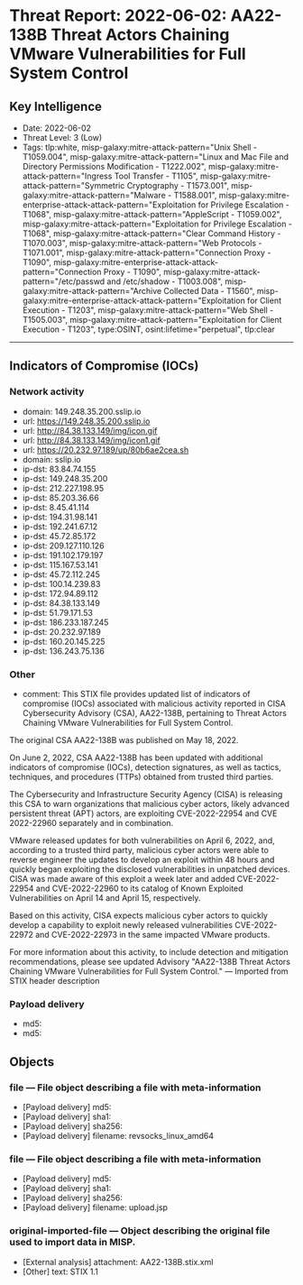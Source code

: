 # Threat Report: 2022-06-02: AA22-138B Threat Actors Chaining VMware Vulnerabilities for Full System Control


## Key Intelligence
* Date: 2022-06-02
* Threat Level: 3 (Low)
* Tags: tlp:white, misp-galaxy:mitre-attack-pattern="Unix Shell - T1059.004", misp-galaxy:mitre-attack-pattern="Linux and Mac File and Directory Permissions Modification - T1222.002", misp-galaxy:mitre-attack-pattern="Ingress Tool Transfer - T1105", misp-galaxy:mitre-attack-pattern="Symmetric Cryptography - T1573.001", misp-galaxy:mitre-attack-pattern="Malware - T1588.001", misp-galaxy:mitre-enterprise-attack-attack-pattern="Exploitation for Privilege Escalation - T1068", misp-galaxy:mitre-attack-pattern="AppleScript - T1059.002", misp-galaxy:mitre-attack-pattern="Exploitation for Privilege Escalation - T1068", misp-galaxy:mitre-attack-pattern="Clear Command History - T1070.003", misp-galaxy:mitre-attack-pattern="Web Protocols - T1071.001", misp-galaxy:mitre-attack-pattern="Connection Proxy - T1090", misp-galaxy:mitre-enterprise-attack-attack-pattern="Connection Proxy - T1090", misp-galaxy:mitre-attack-pattern="/etc/passwd and /etc/shadow - T1003.008", misp-galaxy:mitre-attack-pattern="Archive Collected Data - T1560", misp-galaxy:mitre-enterprise-attack-attack-pattern="Exploitation for Client Execution - T1203", misp-galaxy:mitre-attack-pattern="Web Shell - T1505.003", misp-galaxy:mitre-attack-pattern="Exploitation for Client Execution - T1203", type:OSINT, osint:lifetime="perpetual", tlp:clear

---

## Indicators of Compromise (IOCs)
### Network activity
* domain: 149.248.35.200.sslip.io
* url: https://149.248.35.200.sslip.io
* url: http://84.38.133.149/img/icon.gif
* url: http://84.38.133.149/img/icon1.gif
* url: https://20.232.97.189/up/80b6ae2cea.sh
* domain: sslip.io
* ip-dst: 83.84.74.155
* ip-dst: 149.248.35.200
* ip-dst: 212.227.198.95
* ip-dst: 85.203.36.66
* ip-dst: 8.45.41.114
* ip-dst: 194.31.98.141
* ip-dst: 192.241.67.12
* ip-dst: 45.72.85.172
* ip-dst: 209.127.110.126
* ip-dst: 191.102.179.197
* ip-dst: 115.167.53.141
* ip-dst: 45.72.112.245
* ip-dst: 100.14.239.83
* ip-dst: 172.94.89.112
* ip-dst: 84.38.133.149
* ip-dst: 51.79.171.53
* ip-dst: 186.233.187.245
* ip-dst: 20.232.97.189
* ip-dst: 160.20.145.225
* ip-dst: 136.243.75.136

### Other
* comment: This STIX file provides updated list of indicators of compromise (IOCs) associated with malicious activity reported in CISA Cybersecurity Advisory (CSA), AA22-138B, pertaining to Threat Actors Chaining VMware Vulnerabilities for Full System Control. 

The original CSA AA22-138B was published on May 18, 2022. 

On June 2, 2022, CSA AA22-138B has been updated with additional indicators of compromise (IOCs), detection signatures, as well as tactics, techniques, and procedures (TTPs) obtained from trusted third parties.

The Cybersecurity and Infrastructure Security Agency (CISA) is releasing this CSA to warn organizations that malicious cyber actors, likely advanced persistent threat (APT) actors, are exploiting CVE-2022-22954 and CVE 2022-22960 separately and in combination. 

VMware released updates for both vulnerabilities on April 6, 2022, and, according to a trusted third party, malicious cyber actors were able to reverse engineer the updates to develop an exploit within 48 hours and quickly began exploiting the disclosed vulnerabilities in unpatched devices. CISA was made aware of this exploit a week later and added CVE-2022-22954 and CVE-2022-22960 to its catalog of Known Exploited Vulnerabilities on April 14 and April 15, respectively. 

Based on this activity, CISA expects malicious cyber actors to quickly develop a capability to exploit newly released vulnerabilities CVE-2022-22972 and CVE-2022-22973 in the same impacted VMware products. 

For more information about this activity, to include detection and mitigation recommendations, please see updated Advisory "AA22-138B Threat Actors Chaining VMware Vulnerabilities for Full System Control." — Imported from STIX header description

### Payload delivery
* md5: <md5>
* md5: <md5>

## Objects
### file — File object describing a file with meta-information
* [Payload delivery] md5: <md5>
* [Payload delivery] sha1: <sha1>
* [Payload delivery] sha256: <sha256>
* [Payload delivery] filename: revsocks_linux_amd64

### file — File object describing a file with meta-information
* [Payload delivery] md5: <md5>
* [Payload delivery] sha1: <sha1>
* [Payload delivery] sha256: <sha256>
* [Payload delivery] filename: upload.jsp

### original-imported-file — Object describing the original file used to import data in MISP.
* [External analysis] attachment: AA22-138B.stix.xml
* [Other] text: STIX 1.1
